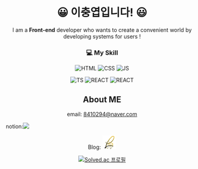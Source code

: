 
<div align="center">
  
# 😀 이충엽입니다! 😃
I am a <b>Front-end</b> developer who wants to create a convenient world by developing systems for users !
</div>


<div align="center">
  
### 💻 My Skill
![HTML](https://img.shields.io/badge/HTML5-E34F26?style=for-the-badge&logo=html5&logoColor=white)
![CSS](https://img.shields.io/badge/CSS-239120?&style=for-the-badge&logo=css3&logoColor=white)
![JS](https://img.shields.io/badge/JavaScript-F7DF1E?style=for-the-badge&logo=JavaScript&logoColor=white)

![TS](https://img.shields.io/badge/TypeScript-007ACC?style=for-the-badge&logo=typescript&logoColor=white)
![REACT](https://img.shields.io/badge/React-20232A?style=for-the-badge&logo=react&logoColor=61DAFB)
![REACT](https://img.shields.io/badge/Figma-F24E1E?style=for-the-badge&logo=figma&logoColor=white)
</div>


<div align="center">
  <h2> About ME </h2>

  <text>email: 8410294@naver.com</text>
  
  <div style="display:flex; align-items:center;">notion: <a href="https://www.notion.so/3a37182e32e8409e96b9fe9889c04113?pvs=4" target="_blank"><img src="https://img.shields.io/badge/notion-000000?style=flat&logo=notion&logoColor=white"/></a></div>

  Blog: <a href="https://lcy042000.github.io/" target="_blank"><img src="/leecy-logo.png" width="36"/></a>

  [![Solved.ac
프로필](http://mazassumnida.wtf/api/v2/generate_badge?boj=lcy042000)](https://solved.ac/lcy042000)

</div>
<!--
**lcy042000/lcy042000** is a ✨ _special_ ✨ repository because its `README.md` (this file) appears on your GitHub profile.

Here are some ideas to get you started:

- 🔭 I’m currently working on ...
- 🌱 I’m currently learning ...
- 👯 I’m looking to collaborate on ...
- 🤔 I’m looking for help with ...
- 💬 Ask me about ...
- 📫 How to reach me: ...
- 😄 Pronouns: ...
- ⚡ Fun fact: ...
-->

